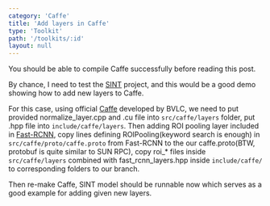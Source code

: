 ```yaml
---
category: 'Caffe'
title: 'Add layers in Caffe'
type: 'Toolkit'
path: '/toolkits/:id'
layout: null
---
```


You should be able to compile Caffe successfully before reading this post.

By chance, I need to test the [SINT](https://github.com/taotaoorange/SINT) project, and this would be a good demo showing how to add new layers to Caffe.

For this case, using official [Caffe](https://github.com/BVLC/caffe) developed by BVLC, we need to put provided normalize_layer.cpp and .cu file
into `src/caffe/layers` folder, put .hpp file into `include/caffe/layers`. Then adding ROI pooling layer included in [Fast-RCNN](https://github.com/rbgirshick/fast-rcnn), copy lines defining ROIPooling(keyword search is enough) in `src/caffe/proto/caffe.proto` from Fast-RCNN to the our caffe.proto(BTW, protobuf is quite similar to SUN RPC), copy roi_* files inside `src/caffe/layers` combined with fast_rcnn_layers.hpp inside `include/caffe/` to corresponding folders to our branch.

Then re-make Caffe, SINT model should be runnable now which serves as a good example for adding given new layers.
